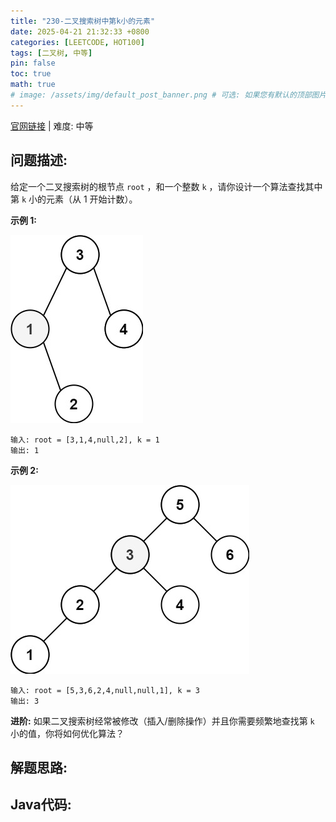 ```yaml
---
title: "230-二叉搜索树中第k小的元素"
date: 2025-04-21 21:32:33 +0800
categories: [LEETCODE, HOT100]
tags: [二叉树, 中等]
pin: false
toc: true
math: true
# image: /assets/img/default_post_banner.png # 可选: 如果您有默认的顶部图片，取消注释并修改路径
---
```


[官网链接](https://leetcode.cn/problems/kth-smallest-element-in-a-bst/) \| 难度: 中等

## 问题描述: 

给定一个二叉搜索树的根节点 `root` ，和一个整数 `k` ，请你设计一个算法查找其中第 `k` 小的元素（从 1 开始计数）。

 

**示例 1:**

![img](../../../../assets/img/posts/p230_0.jpg)

```
输入: root = [3,1,4,null,2], k = 1
输出: 1
```

**示例 2:**

![img](../../../../assets/img/posts/p230_1.jpg)

```
输入: root = [5,3,6,2,4,null,null,1], k = 3
输出: 3
```

**进阶:** 如果二叉搜索树经常被修改（插入/删除操作）并且你需要频繁地查找第 `k` 小的值，你将如何优化算法？





## 解题思路: 

## Java代码: 

